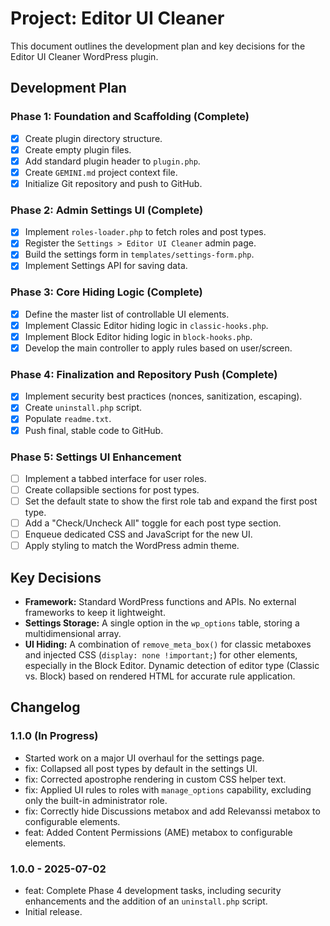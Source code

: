 # Project: Editor UI Cleaner

This document outlines the development plan and key decisions for the Editor UI Cleaner WordPress plugin.

## Development Plan

### Phase 1: Foundation and Scaffolding (Complete)

- [X] Create plugin directory structure.
- [X] Create empty plugin files.
- [X] Add standard plugin header to `plugin.php`.
- [X] Create `GEMINI.md` project context file.
- [X] Initialize Git repository and push to GitHub.

### Phase 2: Admin Settings UI (Complete)

- [X] Implement `roles-loader.php` to fetch roles and post types.
- [X] Register the `Settings > Editor UI Cleaner` admin page.
- [X] Build the settings form in `templates/settings-form.php`.
- [X] Implement Settings API for saving data.

### Phase 3: Core Hiding Logic (Complete)

- [X] Define the master list of controllable UI elements.
- [X] Implement Classic Editor hiding logic in `classic-hooks.php`.
- [X] Implement Block Editor hiding logic in `block-hooks.php`.
- [X] Develop the main controller to apply rules based on user/screen.

### Phase 4: Finalization and Repository Push (Complete)

- [X] Implement security best practices (nonces, sanitization, escaping).
- [X] Create `uninstall.php` script.
- [X] Populate `readme.txt`.
- [X] Push final, stable code to GitHub.

### Phase 5: Settings UI Enhancement

- [ ] Implement a tabbed interface for user roles.
- [ ] Create collapsible sections for post types.
- [ ] Set the default state to show the first role tab and expand the first post type.
- [ ] Add a "Check/Uncheck All" toggle for each post type section.
- [ ] Enqueue dedicated CSS and JavaScript for the new UI.
- [ ] Apply styling to match the WordPress admin theme.

## Key Decisions

*   **Framework:** Standard WordPress functions and APIs. No external frameworks to keep it lightweight.
*   **Settings Storage:** A single option in the `wp_options` table, storing a multidimensional array.
*   **UI Hiding:** A combination of `remove_meta_box()` for classic metaboxes and injected CSS (`display: none !important;`) for other elements, especially in the Block Editor. Dynamic detection of editor type (Classic vs. Block) based on rendered HTML for accurate rule application.

## Changelog

### 1.1.0 (In Progress)
*   Started work on a major UI overhaul for the settings page.
*   fix: Collapsed all post types by default in the settings UI.
*   fix: Corrected apostrophe rendering in custom CSS helper text.
*   fix: Applied UI rules to roles with `manage_options` capability, excluding only the built-in administrator role.
*   fix: Correctly hide Discussions metabox and add Relevanssi metabox to configurable elements.
*   feat: Added Content Permissions (AME) metabox to configurable elements.

### 1.0.0 - 2025-07-02
*   feat: Complete Phase 4 development tasks, including security enhancements and the addition of an `uninstall.php` script.
*   Initial release.